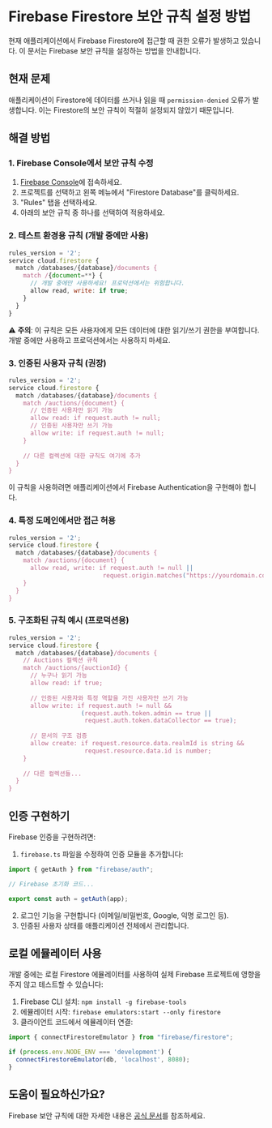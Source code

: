 # Firebase Firestore 보안 규칙 설정 방법

현재 애플리케이션에서 Firebase Firestore에 접근할 때 권한 오류가 발생하고 있습니다. 이 문서는 Firebase 보안 규칙을 설정하는 방법을 안내합니다.

## 현재 문제

애플리케이션이 Firestore에 데이터를 쓰거나 읽을 때 `permission-denied` 오류가 발생합니다. 이는 Firestore의 보안 규칙이 적절히 설정되지 않았기 때문입니다.

## 해결 방법

### 1. Firebase Console에서 보안 규칙 수정

1. [Firebase Console](https://console.firebase.google.com/)에 접속하세요.
2. 프로젝트를 선택하고 왼쪽 메뉴에서 "Firestore Database"를 클릭하세요.
3. "Rules" 탭을 선택하세요.
4. 아래의 보안 규칙 중 하나를 선택하여 적용하세요.

### 2. 테스트 환경용 규칙 (개발 중에만 사용)

```javascript
rules_version = '2';
service cloud.firestore {
  match /databases/{database}/documents {
    match /{document=**} {
      // 개발 중에만 사용하세요! 프로덕션에서는 위험합니다.
      allow read, write: if true;
    }
  }
}
```

⚠️ **주의**: 이 규칙은 모든 사용자에게 모든 데이터에 대한 읽기/쓰기 권한을 부여합니다. 개발 중에만 사용하고 프로덕션에서는 사용하지 마세요.

### 3. 인증된 사용자 규칙 (권장)

```javascript
rules_version = '2';
service cloud.firestore {
  match /databases/{database}/documents {
    match /auctions/{document} {
      // 인증된 사용자만 읽기 가능
      allow read: if request.auth != null;
      // 인증된 사용자만 쓰기 가능
      allow write: if request.auth != null;
    }
    
    // 다른 컬렉션에 대한 규칙도 여기에 추가
  }
}
```

이 규칙을 사용하려면 애플리케이션에서 Firebase Authentication을 구현해야 합니다.

### 4. 특정 도메인에서만 접근 허용

```javascript
rules_version = '2';
service cloud.firestore {
  match /databases/{database}/documents {
    match /auctions/{document} {
      allow read, write: if request.auth != null || 
                          request.origin.matches("https://yourdomain.com");
    }
  }
}
```

### 5. 구조화된 규칙 예시 (프로덕션용)

```javascript
rules_version = '2';
service cloud.firestore {
  match /databases/{database}/documents {
    // Auctions 컬렉션 규칙
    match /auctions/{auctionId} {
      // 누구나 읽기 가능
      allow read: if true;
      
      // 인증된 사용자와 특정 역할을 가진 사용자만 쓰기 가능
      allow write: if request.auth != null && 
                    (request.auth.token.admin == true || 
                     request.auth.token.dataCollector == true);
                     
      // 문서의 구조 검증
      allow create: if request.resource.data.realmId is string &&
                     request.resource.data.id is number;
    }
    
    // 다른 컬렉션들...
  }
}
```

## 인증 구현하기

Firebase 인증을 구현하려면:

1. `firebase.ts` 파일을 수정하여 인증 모듈을 추가합니다:

```typescript
import { getAuth } from "firebase/auth";

// Firebase 초기화 코드...

export const auth = getAuth(app);
```

2. 로그인 기능을 구현합니다 (이메일/비밀번호, Google, 익명 로그인 등).
3. 인증된 사용자 상태를 애플리케이션 전체에서 관리합니다.

## 로컬 에뮬레이터 사용

개발 중에는 로컬 Firestore 에뮬레이터를 사용하여 실제 Firebase 프로젝트에 영향을 주지 않고 테스트할 수 있습니다:

1. Firebase CLI 설치: `npm install -g firebase-tools`
2. 에뮬레이터 시작: `firebase emulators:start --only firestore`
3. 클라이언트 코드에서 에뮬레이터 연결:

```typescript
import { connectFirestoreEmulator } from "firebase/firestore";

if (process.env.NODE_ENV === 'development') {
  connectFirestoreEmulator(db, 'localhost', 8080);
}
```

## 도움이 필요하신가요?

Firebase 보안 규칙에 대한 자세한 내용은 [공식 문서](https://firebase.google.com/docs/firestore/security/get-started)를 참조하세요.
